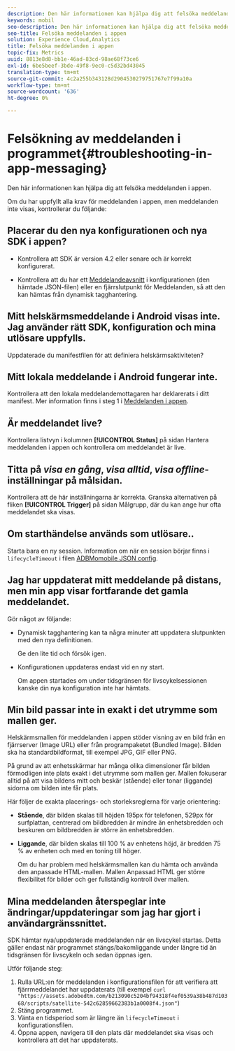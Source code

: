 ```yaml
---
description: Den här informationen kan hjälpa dig att felsöka meddelanden i appen.
keywords: mobil
seo-description: Den här informationen kan hjälpa dig att felsöka meddelanden i appen.
seo-title: Felsöka meddelanden i appen
solution: Experience Cloud,Analytics
title: Felsöka meddelanden i appen
topic-fix: Metrics
uuid: 8813e8d8-bb1e-46ad-83cd-98ae68f73ce6
exl-id: 6be5beef-3bde-49f8-9ec0-c5d32bd43045
translation-type: tm+mt
source-git-commit: 4c2a255b343128d2904530279751767e7f99a10a
workflow-type: tm+mt
source-wordcount: '636'
ht-degree: 0%

---
```


# Felsökning av meddelanden i programmet{#troubleshooting-in-app-messaging}

Den här informationen kan hjälpa dig att felsöka meddelanden i appen.

Om du har uppfyllt alla krav för meddelanden i appen, men meddelanden inte visas, kontrollerar du följande:

## Placerar du den nya konfigurationen och nya SDK i appen?

* Kontrollera att SDK är version 4.2 eller senare och är korrekt konfigurerat.

* Kontrollera att du har ett [Meddelandeavsnitt](/help/using/in-app-messaging/in-app-messaging.md) i konfigurationen (den hämtade JSON-filen) eller en fjärrslutpunkt för Meddelanden, så att den kan hämtas från dynamisk tagghantering.

## Mitt helskärmsmeddelande i Android visas inte. Jag använder rätt SDK, konfiguration och mina utlösare uppfylls.

Uppdaterade du manifestfilen för att definiera helskärmsaktiviteten?

## Mitt lokala meddelande i Android fungerar inte.

Kontrollera att den lokala meddelandemottagaren har deklarerats i ditt manifest. Mer information finns i steg 1 i [Meddelanden i appen](/help/android/messaging-main/messaging/messaging.md).

## Är meddelandet live?

Kontrollera listvyn i kolumnen **[!UICONTROL Status]** på sidan Hantera meddelanden i appen och kontrollera om meddelandet är live.

## Titta på *visa en gång*, *visa alltid*, *visa offline*-inställningar på målsidan.

Kontrollera att de här inställningarna är korrekta. Granska alternativen på fliken **[!UICONTROL Trigger]** på sidan Målgrupp, där du kan ange hur ofta meddelandet ska visas.

## Om starthändelse används som utlösare..

Starta bara en ny session. Information om när en session börjar finns i `lifecycleTimeout` i filen [ADBMomobile JSON config](/help/ios/configuration/json-config/json-config.md).

## Jag har uppdaterat mitt meddelande på distans, men min app visar fortfarande det gamla meddelandet.

Gör något av följande:

* Dynamisk tagghantering kan ta några minuter att uppdatera slutpunkten med den nya definitionen.

   Ge den lite tid och försök igen.

* Konfigurationen uppdateras endast vid en ny start.

   Om appen startades om under tidsgränsen för livscykelsessionen kanske din nya konfiguration inte har hämtats.

## Min bild passar inte in exakt i det utrymme som mallen ger.

Helskärmsmallen för meddelanden i appen stöder visning av en bild från en fjärrserver (Image URL) eller från programpaketet (Bundled Image). Bilden ska ha standardbildformat, till exempel JPG, GIF eller PNG.

På grund av att enhetsskärmar har många olika dimensioner får bilden förmodligen inte plats exakt i det utrymme som mallen ger. Mallen fokuserar alltid på att visa bildens mitt och beskär (stående) eller tonar (liggande) sidorna om bilden inte får plats.

Här följer de exakta placerings- och storleksreglerna för varje orientering:

* **Stående**, där bilden skalas till höjden 195px för telefonen, 529px för surfplattan, centrerad om bildbredden är mindre än enhetsbredden och beskuren om bildbredden är större än enhetsbredden.

* **Liggande**, där bilden skalas till 100 % av enhetens höjd, är bredden 75 % av enheten och med en toning till höger.

   Om du har problem med helskärmsmallen kan du hämta och använda den anpassade HTML-mallen. Mallen Anpassad HTML ger större flexibilitet för bilder och ger fullständig kontroll över mallen.

## Mina meddelanden återspeglar inte ändringar/uppdateringar som jag har gjort i användargränssnittet.

SDK hämtar nya/uppdaterade meddelanden när en livscykel startas. Detta gäller endast när programmet stängs/bakomliggande under längre tid än tidsgränsen för livscykeln och sedan öppnas igen.

Utför följande steg:

1. Rulla URL:en för meddelanden i konfigurationsfilen för att verifiera att fjärrmeddelandet har uppdaterats (till exempel `curl "https://assets.adobedtm.com/b213090c5204bf94318f4ef0539a38b487d10368/scripts/satellite-542c62859662383b1a0008f4.json"`)
1. Stäng programmet.
1. Vänta en tidsperiod som är längre än `lifecycleTimeout` i konfigurationsfilen.
1. Öppna appen, navigera till den plats där meddelandet ska visas och kontrollera att det har uppdaterats.
